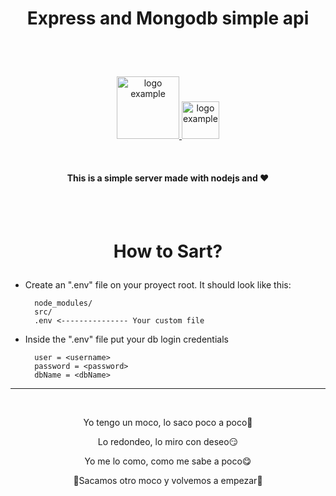 # <p align="center">Express and Mongodb simple api</p>

<br>
<br>

<p align="center">
	<a href="#" target="_blank " rel="noopener noreferrer">
		<img alt="logo example" width="100" src="https://upload.wikimedia.org/wikipedia/commons/thumb/d/d9/Node.js_logo.svg/885px-Node.js_logo.svg.png">
		<img alt="logo example" width="60" src="https://upload.wikimedia.org/wikipedia/commons/thumb/f/f9/Antu_mongodb.svg/768px-Antu_mongodb.svg.png">
	</a>
</p>

<br>
<h4 align="center">This is a simple server made with nodejs and ♥</h4>
<br>
<br>

# <p align="center">How to Sart?</p>

- Create an ".env" file on your proyect root. It should look like this:

	    node_modules/
	    src/
	    .env <--------------- Your custom file

- Inside the ".env" file put your db login credentials

        user = <username>
        password = <password>
        dbName = <dbName>
---

<br>

<p align="center">Yo tengo un moco, lo saco poco a poco🥵</p>
<p align="center">Lo redondeo, lo miro con deseo😏</p>
<p align="center">Yo me lo como, como me sabe a poco😋</p>
<p align="center">🌟Sacamos otro moco y volvemos a empezar🌟</p>
